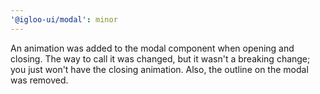 ```yaml
---
'@igloo-ui/modal': minor
---
```


An animation was added to the modal component when opening and closing. The way to call it was changed, but it wasn't a breaking change; you just won't have the closing animation. Also, the outline on the modal was removed.
